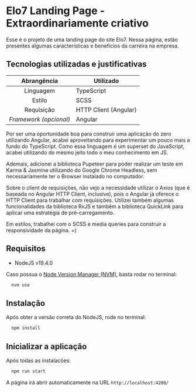 # Elo7 Landing Page - Extraordinariamente criativo

Esse é o projeto de uma landing page do site Elo7. Nessa página, estão presentes algumas características e benefícios da carreira na empresa. 

## Tecnologias utilizadas e justificativas
| Abrangência                | Utilizado              
| :------------------------: | ---------------------         
| Linguagem                  | TypeScript        
| Estilo                     | SCSS                     
| Requisição                 | HTTP Client (Angular)
| *Framework (opcional)*      | Angular

Por ser uma oportunidade boa para construir uma aplicação do zero utilizando Angular, acabei aproveitando para experimentar um pouco mais a fundo do TypeScript. Como essa linguagem é um superset do JavaScript, acabei utilizando do mesmo jeito todo o meu conhecimento em JS. 

Ademais, adicionei a biblioteca Pupeteer para poder realizar um teste em Karma & Jasmine utilizando do Google Chrome Headless, sem necessariamente ter o Browser instalado no computador.

Sobre o client de requisições, não vejo a necessidade utilizar o Axios (que é baseada no Angular HTTP Client, inclusive), pois o Angular já oferece o HTTP Client para trabalhar com requisições. Utilizei também algumas funcionalidades da biblioteca RxJS e também a biblioteca QuickLink para aplicar uma estratégia de pré-carregamento.

Em estilos, trabalhei com o SCSS e media queries para construir a responsividade da página. =)

## Requisitos

- NodeJS v19.4.0

Caso possua o [Node Version Manager (NVM)](https://github.com/nvm-sh/nvm), basta rodar no terminal:
```sh
  nvm use
```

## Instalação

Após obter a versão correta do NodeJS, rode no terminal:
```sh
  npm install
```

## Inicializar a aplicação

Após todas as instalacões:
```sh
  npm run start
```

A página irá abrir automaticamente na URL ``http://localhost:4200/``


